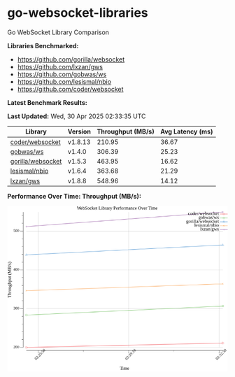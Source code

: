 # go-websocket-libraries

Go WebSocket Library Comparison

**Libraries Benchmarked:**

- https://github.com/gorilla/websocket
- https://github.com/lxzan/gws
- https://github.com/gobwas/ws
- https://github.com/lesismal/nbio
- https://github.com/coder/websocket

**Latest Benchmark Results:**

<!-- BENCHMARK_TABLE_START -->
**Last Updated:** Wed, 30 Apr 2025 02:33:35 UTC

| Library                                         | Version         | Throughput (MB/s) | Avg Latency (ms) |
| ----------------------------------------------- | --------------- | ----------------- | ---------------- |
| [coder/websocket](https://github.com/coder/websocket) | v1.8.13 | 210.95 | 36.67 |
| [gobwas/ws](https://github.com/gobwas/ws) | v1.4.0 | 306.39 | 25.23 |
| [gorilla/websocket](https://github.com/gorilla/websocket) | v1.5.3 | 463.95 | 16.62 |
| [lesismal/nbio](https://github.com/lesismal/nbio) | v1.6.4 | 363.68 | 21.29 |
| [lxzan/gws](https://github.com/lxzan/gws) | v1.8.8 | 548.96 | 14.12 |
<!-- BENCHMARK_TABLE_END -->

**Performance Over Time: Throughput (MB/s):**

![Benchmark Performance Graph](benchmark_performance.png)